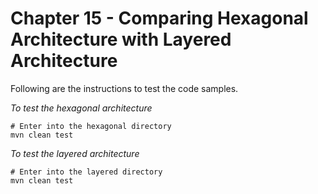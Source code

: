 # Chapter 15 - Comparing Hexagonal Architecture with Layered Architecture
Following are the instructions to test the code samples.

*To test the hexagonal architecture*
```
# Enter into the hexagonal directory
mvn clean test
```

*To test the layered architecture*
```
# Enter into the layered directory
mvn clean test
```